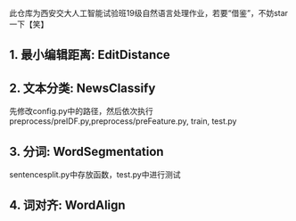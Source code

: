 此仓库为西安交大人工智能试验班19级自然语言处理作业，若要“借鉴”，不妨star一下【笑】

## 1. 最小编辑距离: EditDistance
## 2. 文本分类: NewsClassify
先修改config.py中的路径，然后依次执行preprocess/preIDF.py,preprocess/preFeature.py, train, test.py
## 3. 分词: WordSegmentation
sentencesplit.py中存放函数，test.py中进行测试
## 4. 词对齐: WordAlign